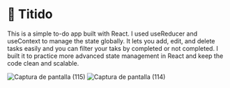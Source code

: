 <h1>📖 Titido</h1>

This is a simple to-do app built with React. I used useReducer and useContext to manage the state globally. It lets you add, edit, and delete tasks easily and you can filter your taks by completed or not completed. I built it to practice more advanced state management in React and keep the code clean and scalable.

![Captura de pantalla (115)](https://github.com/user-attachments/assets/54891669-5fc8-450d-959c-3cdd33625264)
![Captura de pantalla (114)](https://github.com/user-attachments/assets/d6e99589-efc1-4ec1-9131-d31aa203665e)


